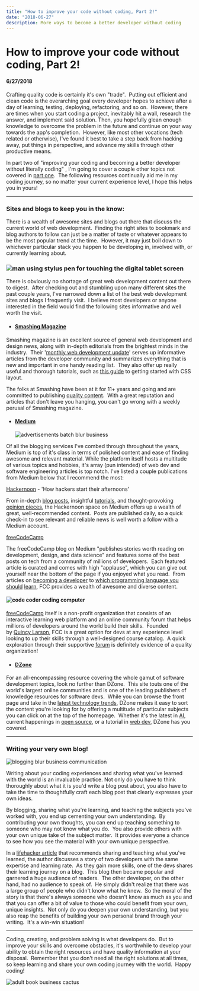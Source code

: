 ```yaml
---
title: "How to improve your code without coding, Part 2!"
date: "2018-06-27"
description: More ways to become a better developer without coding
---
```


# How to improve your code without coding, Part 2!
#### 6/27/2018

Crafting quality code is certainly it's own "trade".  Putting out efficient and clean code is the overarching goal every developer hopes to achieve after a day of learning, testing, deploying, refactoring, and so on.  However, there are times when you start coding a project, inevitably hit a wall, research the answer, and implement said solution. Then, you hopefully glean enough knowledge to overcome the problem in the future and continue on your way towards the app's completion.  However, like most other vocations (tech related or otherwise), I've found it best to take a step back from hacking away, put things in perspective, and advance my skills through other productive means.

In part two of "improving your coding and becoming a better developer without literally coding" , I'm going to cover a couple other topics not covered in [part one](https://nathanpickard.wordpress.com/2018/04/19/how-to-improve-your-code-without-coding/).  The following resources continually aid me in my coding journey, so no matter your current experience level, I hope this helps you in yours!

* * *

### Sites and blogs to keep you in the know:

There is a wealth of awesome sites and blogs out there that discuss the current world of web development.  Finding the right sites to bookmark and blog authors to follow can just be a matter of taste or whatever appears to be the most popular trend at the time.  However, it may just boil down to whichever particular stack you happen to be developing in, involved with, or currently learning about.

### ![man using stylus pen for touching the digital tablet screen](images/man-coffee-cup-pen.jpg)

There is obviously no shortage of great web development content out there to digest.  After checking out and stumbling upon many different sites the past couple years, I've narrowed down a list of the best web development sites and blogs I frequently visit.  I believe most developers or anyone interested in the field would find the following sites informative and well worth the visit.

- #### [Smashing Magazine](https://www.smashingmagazine.com/)
    

Smashing magazine is an excellent source of general web development and design news, along with in-depth editorials from the brightest minds in the industry.  Their '[monthly web development update](https://www.smashingmagazine.com/2018/06/monthly-web-development-update-6-2018/)' serves up informative articles from the developer community and summarizes everything that is new and important in one handy reading list.  They also offer up really useful and thorough tutorials, such as [this guide](https://www.smashingmagazine.com/2018/05/guide-css-layout/) to getting started with CSS layout.

The folks at Smashing have been at it for 11+ years and going and are committed to publishing [quality content](https://www.smashingmagazine.com/about/).  With a great reputation and articles that don't leave you hanging, you can't go wrong with a weekly perusal of Smashing magazine.

- #### [Medium](https://medium.com/)
    
    ![advertisements batch blur business](images/pexels-photo-518543.jpeg)

Of all the blogging services I've combed through throughout the years, Medium is top of it's class in terms of polished content and ease of finding awesome and relevant material. While the platform itself hosts a multitude of various topics and hobbies, it's array (pun intended) of web dev and software engineering articles is top notch. I've listed a couple publications from Medium below that I recommend the most:

[Hackernoon](https://hackernoon.com/) - 'How hackers start their afternoons'

From in-depth [blog posts](https://hackernoon.com/two-years-of-functional-programming-in-javascript-lessons-learned-1851667c726), insightful [tutorials](https://hackernoon.com/7-different-ways-to-use-es-modules-today-fc552254ebf4), and thought-provoking [opinion pieces](https://hackernoon.com/five-quick-thoughts-on-microsoft-github-b3563722e856), the Hackernoon space on Medium offers up a wealth of great, well-recommended content.  Posts are published daily, so a quick check-in to see relevant and reliable news is well worth a follow with a Medium account.

[freeCodeCamp](https://medium.freecodecamp.org/)

The freeCodeCamp blog on Medium "publishes stories worth reading on development, design, and data science" and features some of the best posts on tech from a community of millions of developers.  Each featured article is curated and comes with high "applause", which you can give out yourself near the bottom of the page if you enjoyed what you read.  From articles on [becoming a developer](https://medium.freecodecamp.org/wanna-be-a-developer-here-is-what-you-need-to-take-into-account-7f59a059f39) to [which programming language you should](https://medium.freecodecamp.org/what-programming-language-should-i-learn-first-%CA%87d%C4%B1%C9%B9%C9%94s%C9%90%CA%8C%C9%90%C9%BE-%C9%B9%C7%9D%CA%8Dsu%C9%90-19a33b0a467d) [learn](https://medium.freecodecamp.org/what-programming-language-should-i-learn-first-%CA%87d%C4%B1%C9%B9%C9%94s%C9%90%CA%8C%C9%90%C9%BE-%C9%B9%C7%9D%CA%8Dsu%C9%90-19a33b0a467d), FCC provides a wealth of awesome and diverse content.

#### ![code coder coding computer](images/pexels-photo-270404.jpeg)

[freeCodeCamp](https://www.freecodecamp.org/) itself is a non-profit organization that consists of an interactive learning web platform and an online community forum that helps millions of developers around the world build their skills.  Founded by [Quincy Larson](https://twitter.com/ossia), FCC is a great option for devs at any experience level looking to up their skills through a well-designed course catalog.  A quick exploration through their supportive [forum](https://forum.freecodecamp.org/) is definitely evidence of a quality organization!

- #### [DZone](https://dzone.com/)
    

For an all-encompassing resource covering the whole gamut of software development topics, look no further than DZone.  This site touts one of the world's largest online communities and is one of the leading publishers of knowledge resources for software devs.  While you can browse the front page and take in the [latest technology trends](https://dzone.com/list), DZone makes it easy to sort the content you're looking for by offering a multitude of particular subjects you can click on at the top of the homepage.  Whether it's the latest in [AI](https://dzone.com/artificial-intelligence-tutorials-tools-news), current happenings in [open source](https://dzone.com/open-source-news-tutorials-tools), or a tutorial in [web dev](https://dzone.com/web-development-programming-tutorials-tools-news), DZone has you covered.

* * *

### Writing your very own blog!

![blogging blur business communication](images/pexels-photo-261662.jpeg)

Writing about your coding experiences and sharing what you've learned with the world is an invaluable practice. Not only do you have to think thoroughly about what it is you'd write a blog post about, you also have to take the time to thoughtfully craft each blog post that clearly expresses your own ideas.

By blogging, sharing what you're learning, and teaching the subjects you've worked with, you end up cementing your own understanding.  By contributing your own thoughts, you can end up teaching something to someone who may not know what you do.  You also provide others with your own unique take of the subject matter.  It provides everyone a chance to see how you see the material with your own unique perspective.

In a [lifehacker article](https://lifehacker.com/teach-others-what-you-know-to-make-connections-and-lear-1639560273) that recommends sharing and teaching what you've learned, the author discusses a story of two developers with the same expertise and learning rate.  As they gain more skills, one of the devs shares their learning journey on a blog.  This blog then became popular and garnered a huge audience of readers.  The other developer, on the other hand, had no audience to speak of.  He simply didn't realize that there was a large group of people who didn't know what he knew.  So the moral of the story is that there's always someone who doesn't know as much as you and that you can offer a bit of value to those who could benefit from your own, unique insights.  Not only do you deepen your own understanding, but you also reap the benefits of building your own personal brand through your writing.  It's a win-win situation!

* * *

Coding, creating, and problem solving is what developers do.  But to improve your skills and overcome obstacles, it's worthwhile to develop your ability to obtain the right resources and have quality information at your disposal.  Remember that you don't need all the right solutions at all times, so keep learning and share your own coding journey with the world.  Happy coding!

![adult book business cactus](images/pexels-photo-297755.jpeg)
